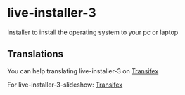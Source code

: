 # live-installer-3
Installer to install the operating system to your pc or laptop

## Translations
You can help translating live-installer-3 on [Transifex](https://www.transifex.com/solydxk/live-installer-3)

For live-installer-3-slideshow: [Transifex](https://www.transifex.com/solydxk/live-installer-3-slideshow)
